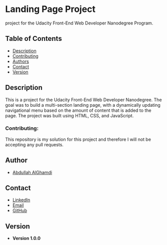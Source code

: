 # Landing Page Project
 project for the Udacity Front-End Web Developer Nanodegree Program.

## Table of Contents

* [Description](#description)
* [Contributing](#contributing)
* [Authors](#authors)
* [Contact](#contact)
* [Version](#version)


## Description
This is a project for the Udacity Front-End Web Developer Nanodegree. The goal was to build a multi-section landing page, with a dynamically updating navigational menu based on the amount of content that is added to the page. The project was built using HTML, CSS, and JavaScript.


### Contributing: 

 This repository is my solution for this project and therefore I will not be accepting any pull requests.

## Author

* [Abdullah AlGhamdi](https://www.linkedin.com/in/abdullah-alghamdi067/)

## Contact

* [LinkedIn](https://www.linkedin.com/in/abdullah-alghamdi067/)
* [Email](mailto:alghamdiabdullah067@gmail.com)
* [GitHub](https://github.com/xlizro )

## Version

* **Version 1.0.0**

